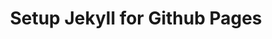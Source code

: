 ---
published: true
layout: post
title: "Setup Jekyll for Github Pages"
description: ""
modified: 2013-11-01
tags: [git, github, jekyll, newbie]
comments: false
share: true 
link: http://davidensinger.com/2013/04/deploying-jekyll-to-github-pages/
---